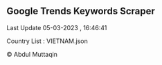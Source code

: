 

## Google Trends Keywords Scraper 
 
Last Update 05-03-2023 , 16:46:41

Country List :
VIETNAM.json



© Abdul Muttaqin 
